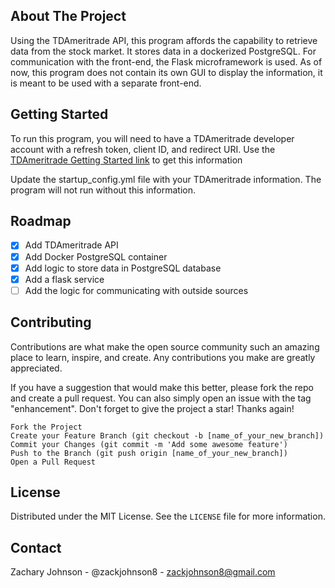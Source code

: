 <a name="readme-top"></a>
## About The Project
Using the TDAmeritrade API, this program affords the capability to retrieve data from the stock market. It stores 
data in a dockerized PostgreSQL. For communication with the front-end, the Flask microframework is used.  As of now, 
this program does not contain its own GUI to display the information, it is meant to be used with a separate front-end.

## Getting Started
To run this program, you will need to have a TDAmeritrade developer account with a refresh token, client ID, and 
redirect URI. Use the <a href='https://developer.tdameritrade.com/content/getting-started'>TDAmeritrade Getting Started
link</a> to get this information</br>

Update the startup_config.yml file with your TDAmeritrade information. The program will not run without this 
information.

## Roadmap
- [x] Add TDAmeritrade API
- [x] Add Docker PostgreSQL container
- [x] Add logic to store data in PostgreSQL database
- [x] Add a flask service
- [ ] Add the logic for communicating with outside sources

## Contributing
Contributions are what make the open source community such an amazing place to learn, inspire, and create. Any 
contributions you make are greatly appreciated.

If you have a suggestion that would make this better, please fork the repo and create a pull request. You can also 
simply open an issue with the tag "enhancement". Don't forget to give the project a star! Thanks again!

    Fork the Project
    Create your Feature Branch (git checkout -b [name_of_your_new_branch])
    Commit your Changes (git commit -m 'Add some awesome feature')
    Push to the Branch (git push origin [name_of_your_new_branch])
    Open a Pull Request

## License
Distributed under the MIT License. See the `LICENSE` file for more information.

## Contact
Zachary Johnson - @zackjohnson8 - zackjohnson8@gmail.com
